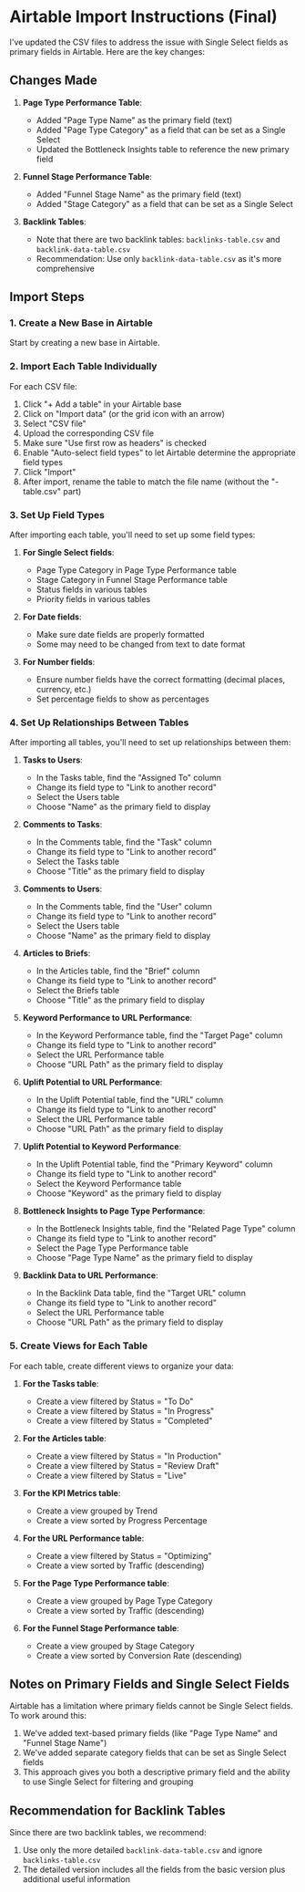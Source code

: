 # Airtable Import Instructions (Final)

I've updated the CSV files to address the issue with Single Select fields as primary fields in Airtable. Here are the key changes:

## Changes Made

1. **Page Type Performance Table**:
   - Added "Page Type Name" as the primary field (text)
   - Added "Page Type Category" as a field that can be set as a Single Select
   - Updated the Bottleneck Insights table to reference the new primary field

2. **Funnel Stage Performance Table**:
   - Added "Funnel Stage Name" as the primary field (text)
   - Added "Stage Category" as a field that can be set as a Single Select

3. **Backlink Tables**:
   - Note that there are two backlink tables: `backlinks-table.csv` and `backlink-data-table.csv`
   - Recommendation: Use only `backlink-data-table.csv` as it's more comprehensive

## Import Steps

### 1. Create a New Base in Airtable

Start by creating a new base in Airtable.

### 2. Import Each Table Individually

For each CSV file:

1. Click "+ Add a table" in your Airtable base
2. Click on "Import data" (or the grid icon with an arrow)
3. Select "CSV file"
4. Upload the corresponding CSV file
5. Make sure "Use first row as headers" is checked
6. Enable "Auto-select field types" to let Airtable determine the appropriate field types
7. Click "Import"
8. After import, rename the table to match the file name (without the "-table.csv" part)

### 3. Set Up Field Types

After importing each table, you'll need to set up some field types:

1. **For Single Select fields**:
   - Page Type Category in Page Type Performance table
   - Stage Category in Funnel Stage Performance table
   - Status fields in various tables
   - Priority fields in various tables

2. **For Date fields**:
   - Make sure date fields are properly formatted
   - Some may need to be changed from text to date format

3. **For Number fields**:
   - Ensure number fields have the correct formatting (decimal places, currency, etc.)
   - Set percentage fields to show as percentages

### 4. Set Up Relationships Between Tables

After importing all tables, you'll need to set up relationships between them:

1. **Tasks to Users**:
   - In the Tasks table, find the "Assigned To" column
   - Change its field type to "Link to another record"
   - Select the Users table
   - Choose "Name" as the primary field to display

2. **Comments to Tasks**:
   - In the Comments table, find the "Task" column
   - Change its field type to "Link to another record"
   - Select the Tasks table
   - Choose "Title" as the primary field to display

3. **Comments to Users**:
   - In the Comments table, find the "User" column
   - Change its field type to "Link to another record"
   - Select the Users table
   - Choose "Name" as the primary field to display

4. **Articles to Briefs**:
   - In the Articles table, find the "Brief" column
   - Change its field type to "Link to another record"
   - Select the Briefs table
   - Choose "Title" as the primary field to display

5. **Keyword Performance to URL Performance**:
   - In the Keyword Performance table, find the "Target Page" column
   - Change its field type to "Link to another record"
   - Select the URL Performance table
   - Choose "URL Path" as the primary field to display

6. **Uplift Potential to URL Performance**:
   - In the Uplift Potential table, find the "URL" column
   - Change its field type to "Link to another record"
   - Select the URL Performance table
   - Choose "URL Path" as the primary field to display

7. **Uplift Potential to Keyword Performance**:
   - In the Uplift Potential table, find the "Primary Keyword" column
   - Change its field type to "Link to another record"
   - Select the Keyword Performance table
   - Choose "Keyword" as the primary field to display

8. **Bottleneck Insights to Page Type Performance**:
   - In the Bottleneck Insights table, find the "Related Page Type" column
   - Change its field type to "Link to another record"
   - Select the Page Type Performance table
   - Choose "Page Type Name" as the primary field to display

9. **Backlink Data to URL Performance**:
   - In the Backlink Data table, find the "Target URL" column
   - Change its field type to "Link to another record"
   - Select the URL Performance table
   - Choose "URL Path" as the primary field to display

### 5. Create Views for Each Table

For each table, create different views to organize your data:

1. **For the Tasks table**:
   - Create a view filtered by Status = "To Do"
   - Create a view filtered by Status = "In Progress"
   - Create a view filtered by Status = "Completed"

2. **For the Articles table**:
   - Create a view filtered by Status = "In Production"
   - Create a view filtered by Status = "Review Draft"
   - Create a view filtered by Status = "Live"

3. **For the KPI Metrics table**:
   - Create a view grouped by Trend
   - Create a view sorted by Progress Percentage

4. **For the URL Performance table**:
   - Create a view filtered by Status = "Optimizing"
   - Create a view sorted by Traffic (descending)

5. **For the Page Type Performance table**:
   - Create a view grouped by Page Type Category
   - Create a view sorted by Traffic (descending)

6. **For the Funnel Stage Performance table**:
   - Create a view grouped by Stage Category
   - Create a view sorted by Conversion Rate (descending)

## Notes on Primary Fields and Single Select Fields

Airtable has a limitation where primary fields cannot be Single Select fields. To work around this:

1. We've added text-based primary fields (like "Page Type Name" and "Funnel Stage Name")
2. We've added separate category fields that can be set as Single Select fields
3. This approach gives you both a descriptive primary field and the ability to use Single Select for filtering and grouping

## Recommendation for Backlink Tables

Since there are two backlink tables, we recommend:

1. Use only the more detailed `backlink-data-table.csv` and ignore `backlinks-table.csv`
2. The detailed version includes all the fields from the basic version plus additional useful information

